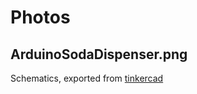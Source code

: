 # Photos
## ArduinoSodaDispenser.png
Schematics, exported from [tinkercad](https://www.tinkercad.com/things/cmaVnJhIC8s-arduinosodadispenser/editel?sharecode=QzYnbOGM9VaRFk2rTPdcM91kZZTXsqD3dD85tQlWCrE=)